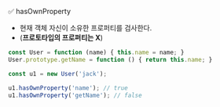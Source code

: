 ✅ hasOwnProperty
* 현재 객체 자신이 소유한 프로퍼티를 검사한다.
* (<b>프로토타입의 프로퍼티는 X</b>)
```javascript
const User = function (name) { this.name = name; }
User.prototype.getName = function () { return this.name; }

const u1 = new User('jack');

u1.hasOwnProperty('name'); // true
u1.hasOwnProperty('getName'); // false
```
